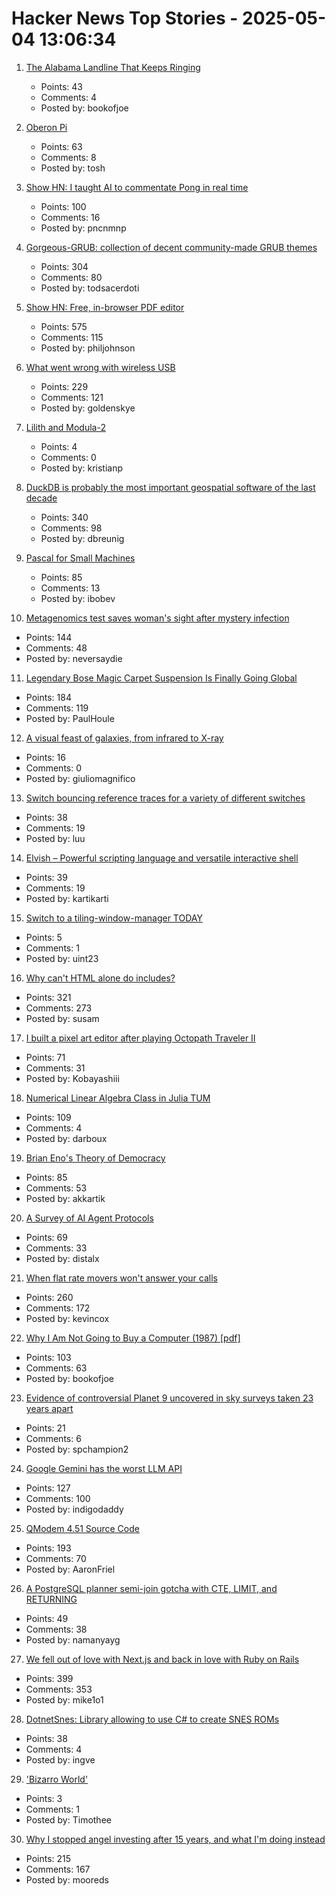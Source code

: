 # Hacker News Top Stories - 2025-05-04 13:06:34

1. [The Alabama Landline That Keeps Ringing](https://oxfordamerican.org/oa-now/the-alabama-landline-that-keeps-ringing)
   - Points: 43
   - Comments: 4
   - Posted by: bookofjoe

2. [Oberon Pi](http://pascal.hansotten.com/niklaus-wirth/project-oberon/oberon-pi/)
   - Points: 63
   - Comments: 8
   - Posted by: tosh

3. [Show HN: I taught AI to commentate Pong in real time](https://github.com/pncnmnp/xpong)
   - Points: 100
   - Comments: 16
   - Posted by: pncnmnp

4. [Gorgeous-GRUB: collection of decent community-made GRUB themes](https://github.com/Jacksaur/Gorgeous-GRUB)
   - Points: 304
   - Comments: 80
   - Posted by: todsacerdoti

5. [Show HN: Free, in-browser PDF editor](https://breezepdf.com)
   - Points: 575
   - Comments: 115
   - Posted by: philjohnson

6. [What went wrong with wireless USB](http://oldvcr.blogspot.com/2025/05/what-went-wrong-with-wireless-usb.html)
   - Points: 229
   - Comments: 121
   - Posted by: goldenskye

7. [Lilith and Modula-2](https://astrobe.com/Modula2/)
   - Points: 4
   - Comments: 0
   - Posted by: kristianp

8. [DuckDB is probably the most important geospatial software of the last decade](https://www.dbreunig.com/2025/05/03/duckdb-is-the-most-impactful-geospatial-software-in-a-decade.html)
   - Points: 340
   - Comments: 98
   - Posted by: dbreunig

9. [Pascal for Small Machines](http://pascal.hansotten.com/)
   - Points: 85
   - Comments: 13
   - Posted by: ibobev

10. [Metagenomics test saves woman's sight after mystery infection](https://www.bbc.co.uk/news/articles/czx45vze0vyo)
   - Points: 144
   - Comments: 48
   - Posted by: neversaydie

11. [Legendary Bose Magic Carpet Suspension Is Finally Going Global](https://www.thedrive.com/news/legendary-bose-magic-carpet-suspension-is-finally-going-global)
   - Points: 184
   - Comments: 119
   - Posted by: PaulHoule

12. [A visual feast of galaxies, from infrared to X-ray](https://www.esa.int/ESA_Multimedia/Images/2025/04/A_visual_feast_of_galaxies_from_infrared_to_X-ray)
   - Points: 16
   - Comments: 0
   - Posted by: giuliomagnifico

13. [Switch bouncing reference traces for a variety of different switches](https://github.com/gsuberland/switch_bouncing)
   - Points: 38
   - Comments: 19
   - Posted by: luu

14. [Elvish – Powerful scripting language and versatile interactive shell](https://github.com/elves/elvish)
   - Points: 39
   - Comments: 19
   - Posted by: kartikarti

15. [Switch to a tiling-window-manager TODAY](https://github.com/uint23/sxwm)
   - Points: 5
   - Comments: 1
   - Posted by: uint23

16. [Why can't HTML alone do includes?](https://frontendmasters.com/blog/seeking-an-answer-why-cant-html-alone-do-includes/)
   - Points: 321
   - Comments: 273
   - Posted by: susam

17. [I built a pixel art editor after playing Octopath Traveler II](undefined)
   - Points: 71
   - Comments: 31
   - Posted by: Kobayashiii

18. [Numerical Linear Algebra Class in Julia TUM](https://venkovic.github.io/NLA-for-CS-and-IE.html)
   - Points: 109
   - Comments: 4
   - Posted by: darboux

19. [Brian Eno's Theory of Democracy](https://www.programmablemutter.com/p/brian-enos-theory-of-democracy)
   - Points: 85
   - Comments: 53
   - Posted by: akkartik

20. [A Survey of AI Agent Protocols](https://arxiv.org/abs/2504.16736)
   - Points: 69
   - Comments: 33
   - Posted by: distalx

21. [When flat rate movers won't answer your calls](https://aphyr.com/posts/381-when-flat-rate-movers-wont-answer-your-calls)
   - Points: 260
   - Comments: 172
   - Posted by: kevincox

22. [Why I Am Not Going to Buy a Computer (1987) [pdf]](https://classes.matthewjbrown.net/teaching-files/philtech/berry-computer.pdf)
   - Points: 103
   - Comments: 63
   - Posted by: bookofjoe

23. [Evidence of controversial Planet 9 uncovered in sky surveys taken 23 years apart](https://www.space.com/astronomy/solar-system/evidence-of-controversial-planet-9-uncovered-in-sky-surveys-taken-23-years-apart)
   - Points: 21
   - Comments: 6
   - Posted by: spchampion2

24. [Google Gemini has the worst LLM API](https://venki.dev/notes/google-gemini-is-bad)
   - Points: 127
   - Comments: 100
   - Posted by: indigodaddy

25. [QModem 4.51 Source Code](https://github.com/AaronFriel/qmodem-4.51)
   - Points: 193
   - Comments: 70
   - Posted by: AaronFriel

26. [A PostgreSQL planner semi-join gotcha with CTE, LIMIT, and RETURNING](https://www.shayon.dev/post/2025/119/a-postgresql-planner-gotcha-with-ctes-delete-and-limit/)
   - Points: 49
   - Comments: 38
   - Posted by: namanyayg

27. [We fell out of love with Next.js and back in love with Ruby on Rails](https://hardcover.app/blog/part-1-how-we-fell-out-of-love-with-next-js-and-back-in-love-with-ruby-on-rails-inertia-js)
   - Points: 399
   - Comments: 353
   - Posted by: mike1o1

28. [DotnetSnes: Library allowing to use C# to create SNES ROMs](https://github.com/KallDrexx/DotnetSnes)
   - Points: 38
   - Comments: 4
   - Posted by: ingve

29. ['Bizarro World'](https://archive.boston.com/news/globe/magazine/articles/2007/08/19/bizarro_world/)
   - Points: 3
   - Comments: 1
   - Posted by: Timothee

30. [Why I stopped angel investing after 15 years, and what I'm doing instead](https://halletecco.substack.com/p/why-i-stopped-angel-investing-after)
   - Points: 215
   - Comments: 167
   - Posted by: mooreds

